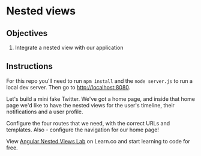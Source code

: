 # Nested views

## Objectives

1. Integrate a nested view with our application

## Instructions

For this repo you'll need to run `npm install` and the `node server.js` to run a local dev server. Then go to [http://localhost:8080](http://localhost:8080).

Let's build a mini fake Twitter. We've got a home page, and inside that home page we'd like to have the nested views for the user's timeline, their notifications and a user profile.

Configure the four routes that we need, with the correct URLs and templates. Also - configure the navigation for our home page!
<p class='util--hide'>View <a href='https://learn.co/lessons/angular-nested-views-lab'>Angular Nested Views Lab</a> on Learn.co and start learning to code for free.</p>

